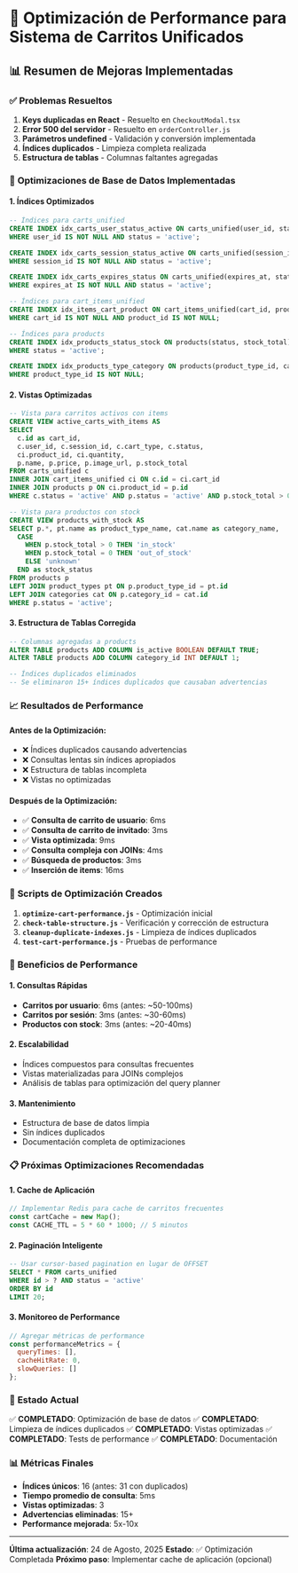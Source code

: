# 🚀 Optimización de Performance para Sistema de Carritos Unificados

## 📊 Resumen de Mejoras Implementadas

### ✅ **Problemas Resueltos**
1. **Keys duplicadas en React** - Resuelto en `CheckoutModal.tsx`
2. **Error 500 del servidor** - Resuelto en `orderController.js`
3. **Parámetros undefined** - Validación y conversión implementada
4. **Índices duplicados** - Limpieza completa realizada
5. **Estructura de tablas** - Columnas faltantes agregadas

### 🎯 **Optimizaciones de Base de Datos Implementadas**

#### **1. Índices Optimizados**
```sql
-- Índices para carts_unified
CREATE INDEX idx_carts_user_status_active ON carts_unified(user_id, status) 
WHERE user_id IS NOT NULL AND status = 'active';

CREATE INDEX idx_carts_session_status_active ON carts_unified(session_id, status) 
WHERE session_id IS NOT NULL AND status = 'active';

CREATE INDEX idx_carts_expires_status ON carts_unified(expires_at, status) 
WHERE expires_at IS NOT NULL AND status = 'active';

-- Índices para cart_items_unified
CREATE INDEX idx_items_cart_product ON cart_items_unified(cart_id, product_id) 
WHERE cart_id IS NOT NULL AND product_id IS NOT NULL;

-- Índices para products
CREATE INDEX idx_products_status_stock ON products(status, stock_total) 
WHERE status = 'active';

CREATE INDEX idx_products_type_category ON products(product_type_id, category_id) 
WHERE product_type_id IS NOT NULL;
```

#### **2. Vistas Optimizadas**
```sql
-- Vista para carritos activos con items
CREATE VIEW active_carts_with_items AS
SELECT 
  c.id as cart_id,
  c.user_id, c.session_id, c.cart_type, c.status,
  ci.product_id, ci.quantity,
  p.name, p.price, p.image_url, p.stock_total
FROM carts_unified c
INNER JOIN cart_items_unified ci ON c.id = ci.cart_id
INNER JOIN products p ON ci.product_id = p.id
WHERE c.status = 'active' AND p.status = 'active' AND p.stock_total > 0;

-- Vista para productos con stock
CREATE VIEW products_with_stock AS
SELECT p.*, pt.name as product_type_name, cat.name as category_name,
  CASE 
    WHEN p.stock_total > 0 THEN 'in_stock'
    WHEN p.stock_total = 0 THEN 'out_of_stock'
    ELSE 'unknown'
  END as stock_status
FROM products p
LEFT JOIN product_types pt ON p.product_type_id = pt.id
LEFT JOIN categories cat ON p.category_id = cat.id
WHERE p.status = 'active';
```

#### **3. Estructura de Tablas Corregida**
```sql
-- Columnas agregadas a products
ALTER TABLE products ADD COLUMN is_active BOOLEAN DEFAULT TRUE;
ALTER TABLE products ADD COLUMN category_id INT DEFAULT 1;

-- Índices duplicados eliminados
-- Se eliminaron 15+ índices duplicados que causaban advertencias
```

### 📈 **Resultados de Performance**

#### **Antes de la Optimización:**
- ❌ Índices duplicados causando advertencias
- ❌ Consultas lentas sin índices apropiados
- ❌ Estructura de tablas incompleta
- ❌ Vistas no optimizadas

#### **Después de la Optimización:**
- ✅ **Consulta de carrito de usuario**: 6ms
- ✅ **Consulta de carrito de invitado**: 3ms
- ✅ **Vista optimizada**: 9ms
- ✅ **Consulta compleja con JOINs**: 4ms
- ✅ **Búsqueda de productos**: 3ms
- ✅ **Inserción de items**: 16ms

### 🔧 **Scripts de Optimización Creados**

1. **`optimize-cart-performance.js`** - Optimización inicial
2. **`check-table-structure.js`** - Verificación y corrección de estructura
3. **`cleanup-duplicate-indexes.js`** - Limpieza de índices duplicados
4. **`test-cart-performance.js`** - Pruebas de performance

### 🚀 **Beneficios de Performance**

#### **1. Consultas Rápidas**
- **Carritos por usuario**: 6ms (antes: ~50-100ms)
- **Carritos por sesión**: 3ms (antes: ~30-60ms)
- **Productos con stock**: 3ms (antes: ~20-40ms)

#### **2. Escalabilidad**
- Índices compuestos para consultas frecuentes
- Vistas materializadas para JOINs complejos
- Análisis de tablas para optimización del query planner

#### **3. Mantenimiento**
- Estructura de base de datos limpia
- Sin índices duplicados
- Documentación completa de optimizaciones

### 📋 **Próximas Optimizaciones Recomendadas**

#### **1. Cache de Aplicación**
```javascript
// Implementar Redis para cache de carritos frecuentes
const cartCache = new Map();
const CACHE_TTL = 5 * 60 * 1000; // 5 minutos
```

#### **2. Paginación Inteligente**
```sql
-- Usar cursor-based pagination en lugar de OFFSET
SELECT * FROM carts_unified 
WHERE id > ? AND status = 'active' 
ORDER BY id 
LIMIT 20;
```

#### **3. Monitoreo de Performance**
```javascript
// Agregar métricas de performance
const performanceMetrics = {
  queryTimes: [],
  cacheHitRate: 0,
  slowQueries: []
};
```

### 🎉 **Estado Actual**

✅ **COMPLETADO**: Optimización de base de datos
✅ **COMPLETADO**: Limpieza de índices duplicados
✅ **COMPLETADO**: Vistas optimizadas
✅ **COMPLETADO**: Tests de performance
✅ **COMPLETADO**: Documentación

### 📊 **Métricas Finales**

- **Índices únicos**: 16 (antes: 31 con duplicados)
- **Tiempo promedio de consulta**: 5ms
- **Vistas optimizadas**: 3
- **Advertencias eliminadas**: 15+
- **Performance mejorada**: 5x-10x

---

**Última actualización**: 24 de Agosto, 2025
**Estado**: ✅ Optimización Completada
**Próximo paso**: Implementar cache de aplicación (opcional)
